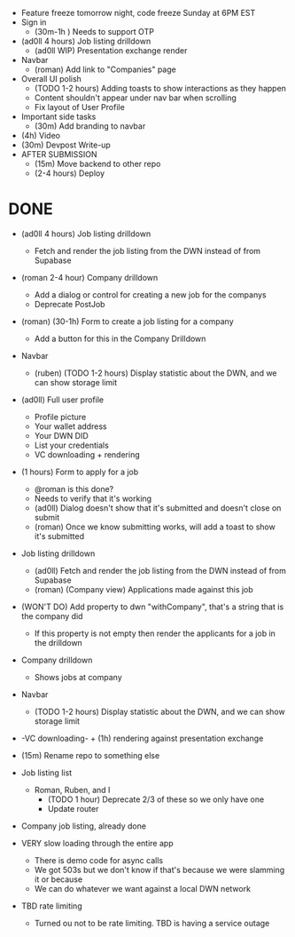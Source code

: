 * Feature freeze tomorrow night, code freeze Sunday at 6PM EST
* Sign in
    * (30m-1h ) Needs to support OTP
* (ad0ll 4 hours) Job listing drilldown
    * (ad0ll WIP) Presentation exchange render
* Navbar
    * (roman) Add link to "Companies" page
* Overall UI polish
    * (TODO 1-2 hours) Adding toasts to show interactions as they happen
    * Content shouldn't appear under nav bar when scrolling
    * Fix layout of User Profile
* Important side tasks
    * (30m) Add branding to navbar
* (4h) Video
* (30m) Devpost Write-up
* AFTER SUBMISSION
    * (15m) Move backend to other repo
    * (2-4 hours) Deploy

# DONE

* (ad0ll 4 hours) Job listing drilldown
    * Fetch and render the job listing from the DWN instead of from Supabase

* (roman 2-4 hour) Company drilldown
    * Add a dialog or control for creating a new job for the companys
    * Deprecate PostJob

* (roman) (30-1h) Form to create a job listing for a company
    * Add a button for this in the Company Drilldown

* Navbar
    * (ruben) (TODO 1-2 hours) Display statistic about the DWN, and we can show storage limit

* (ad0ll) Full user profile
    * Profile picture
    * Your wallet address
    * Your DWN DID
    * List your credentials
    * VC downloading + rendering

* (1 hours) Form to apply for a job
    * @roman is this done?
    * Needs to verify that it's working
    * (ad0ll) Dialog doesn't show that it's submitted and doesn't close on submit
    * (roman) Once we know submitting works, will add a toast to show it's submitted

* Job listing drilldown
    * (ad0ll) Fetch and render the job listing from the DWN instead of from Supabase
    * (roman) (Company view) Applications made against this job

* (WON'T DO) Add property to dwn "withCompany", that's a string that is the company did
    * If this property is not empty then render the applicants for a job in the drilldown

* Company drilldown
    * Shows jobs at company
* Navbar
    * (TODO 1-2 hours) Display statistic about the DWN, and we can show storage limit
* -VC downloading- + (1h) rendering against presentation exchange
* (15m) Rename repo to something else
* Job listing list
    * Roman, Ruben, and I
        * (TODO 1 hour) Deprecate 2/3 of these so we only have one
        * Update router
* Company job listing, already done
* VERY slow loading through the entire app
    * There is demo code for async calls
    * We got 503s but we don't know if that's because we were slamming it or because
    * We can do whatever we want against a local DWN network
* TBD rate limiting
    * Turned ou not to be rate limiting. TBD is having a service outage
